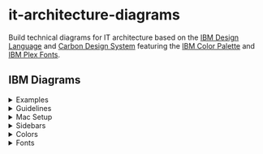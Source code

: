 # it-architecture-diagrams
Build technical diagrams for IT architecture based on the [IBM Design Language](https://www.ibm.com/design/language/infographics/technical-diagrams/design) and [Carbon Design System](https://carbondesignsystem.com/) featuring the [IBM Color Palette](https://www.ibm.com/design/language/color/) and [IBM Plex Fonts](https://www.ibm.com/plex/).

## IBM Diagrams

<details><summary>Examples</summary>

<details><summary>IBM WebApp VPC</summary>
<p>

Infrastructure:

![IBM WebApp VPC Infrastructure](/images/IBMWebAppVPCInfrastructure.png "IBM WebApp VPC Infrastructure")

Application:

![IBM WebApp VPC Application](/images/IBMWebAppVPCApplication.png "IBM WebApp VPC Application")

Source:

[IBM WebApp VPC Source](/examples/IBMWebAppVPC.xml)

</p>
</details>

</details>

<details><summary>Guidelines</summary>
<p>

Recommended guidelines include:
* Always include one legend with each diagram - no legend won't explain the diagram and multiple legends can overpower the diagram.
* Alternate white fill and light fill between consecutive nested groups -  alternating fills enables each group to stand out visually.

</p>
</details>

<details><summary>Mac Setup</summary>
<p>
To access and start the latest IBM pre-release diagrams.net application binary for Mac: 
   
1. Download the [zip](https://github.com/IBM/it-architecture-diagrams/releases).
2. Extract and open the application binary. 
3. When you run the first time Mac will ask about security:
    * Go to **System Preferences**.
    * Select **Security & Privacy**.
    * Click on **Open Anyway** for this app.
4. After opening the application binary click on "+ More Shapes" in the bottom left panel.
5. Select IBM and click Apply to finish.
6. IBM Sidebars are now available.
</p>
</details>

<details><summary>Sidebars</summary>
<p>

[IBM Sidebars](/images/sidebar-ibmshape.png "IBM Sidebars")

</p>
</details>

<details><summary>Colors</summary>
   
<details><summary>IBM Color Palette</summary>
<p>

Three colors in each color family are available for use with IBM Diagrams:
* Light Fill (swatch 10)
* Medium Line (swatch 50 or 60)
* Dark Line (swatch 70 or 80)
   
Additionally,
* White
* Black
* Transparent

For IBM Icons: 

| Shape | Icon Area | Body Fill | Container |
| --- | --- | --- | --- |
| Collapsed and Expanded Target System | Solid changable to white or light | N/A | No |
| Expanded Component and Node | Solid  | White changable to light | Yes |
| Location and Subsystem | Same as Body Fill | White changable to light | Yes |
| Zone | No fill |  No fill | No |

For dropin images:

| Shape | Icon Area | Body Fill | Container |
| --- | --- | --- | --- |
| Collapsed and Expanded Target System | White changable to light or solid | N/A | No |
| Expanded Component and Node | Same as Body Fill  | White changable to light | Yes |
| Location and Subsystem | Same as Body Fill | White changable to light | Yes |
| Zone | No fill |  No fill | No |
   
</p>
</details>

<details><summary>IBM Color Schemes</summary>
<p>
   
The IBM Color Schemes at the top of the Format Panel under Style are the recommended method of using the IBM Color Palette:
![IBM Color Schemes](/images/IBMColorSchemes.png "IBM Color Schemes")

Where,
* Top row are medium color lines with white fill followed by light fill.
* Bottom row are dark color lines with white fill followed by light fill.
   
Example,
| Column 1 | Column 2 | Column 3 | Column 4 |
| --- | --- | --- | --- |
| Medium Red<br>White Fill | Medium Red<br>Light Fill | Medium Magenta<br>White Fill | Medium Magenta<br>Light Fill |
| Dark Red<br>White Fill | Dark Red<br>Light Fill | Dark Magenta<br>White Fill | Dark Magenta<br>Light Fill |

</p>
</details>

<details><summary>IBM Preset Colors</summary>
<p>

The IBM Preset Colors are the secondary method of using the IBM Color Palette with the top group of 3 rows:
![IBM Preset Colors](/images/IBMPresetColors.png "IBM Preset Colors")

Where,
* First row in top group are light colors for fills.
* Second row in top group are medium colors for lines.
* Third row in top group are dark colors for lines.
  
Additionally,
* First row in bottom group has Transparent, White, and Black.
* Second row through tenth row in bottom group are the entire IBM Color Palette minus swatch 100.

Tooltips,
* Each color in the IBM Colors has a tooltip that shows the color family, color swatch, and intended use.

</p>
</details>
</details>

<details><summary>Fonts</summary>
<p>
   
The Format Panel under Text is configured with fonts for IBM Plex Sans and Arial:

| Family | Weight | Use |
| --- | --- | --- |
| IBM Plex Sans | Regular 400 | Other Labels |
| | Regular 400 Italic | I button on Other Labels |
| | SemiBold 600 | Shape Primary Label |
| | SemiBold 600 Italic | I button on Shape Primary Label |
| | Bold 700 | B button |
| | Bold 700 Italic | B+I buttons |

Labels in IBM Diagrams are pre-defined with IBM Plex Sans Regular and IBM Plex Sans SemiBold:
| Label | Weight | Size |
| --- | --- | --- |
| Shape Primary Label | SemiBold 600 | 14 |
| Shape Secondary Text | Regular 400 | 14 |
| Item Primary Label | Regular 400 | 12 |
| Item Secondary Text | Regular 400 | 12 |
| DU Primary Label | Regular 400 | 14 |
| Badge Label | Regular 400 | 12`|
| Legend Label | SemiBold 600 | 14 |

The lang parameter enables the country code corresponding to the fonts.

Other IBM Global Plex Sans fonts planned to be added.
   
</p> 
</details>

</p>
</details>
